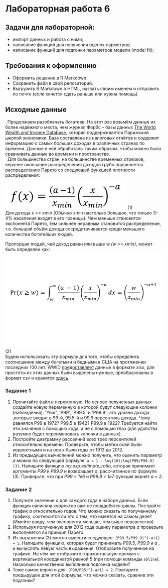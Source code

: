 # Лабораторная работа 6
## Задачи для лабораторной: 
* импорт данных и работа с ними;
* написание функций для получения оценок парметров;
* написание функций для подгонки параметров модели (model fit);

## Требования к оформлению
* Оформить решение в R Markdown. 
* Сохранить файл в свой репозиторий.
* Выгрузить R Markdown в HTML, назвать своим именем и отправить по почте (если хочется сдать раньше или нужна помощь).

## Исходные данные
&ensp;Продолжаем разоблачать богатеев. На этот раз возьмём данные из более надёжного места, чем журнал Форбс
&ndash; базы данных [The World Wealth and Income Database](http://www.wid.world/), которая поддерживается
Парижской школой экономики. База составлена из налоговых отчётов и содержит информацию о самых больших доходах
в различных странах по времени. Данные в ней обработаны таким образом, чтобы можно было сравнивать данные во времени
и пространстве.  
&ensp;Для большинства стран, на большинстве временных отрезков, верхнее окончание распределения доходов грубо подчиняется распределению
[Парето](http://stu.sernam.ru/book_stat1.php?id=59) со следующей функцией плотности распределения:  
![функция плотности распределения](pareto_pdf.png) (1)  
Для дохода x >= xmin (Обычно xmin настолько большое, что только 3-4% населения входят в его границы).
Чем меньше становится экспонента Парето, тем сильнее неравным становится распределение, т.е. больший объём
дохода сосредотачивается среди меньшего количества богатейших людей.  

Пропорция людей, чей доход равен или выше _w (w >= xmin)_, может быть определён как:  
![Пропорция](prop.png) (2)  
Будем использовать эту формулу для того, чтобы определить соотношение между богатыми и бедными в США
на протяжении последних 100 лет.
WWID [предоставляет](http://www.wid.world/TopIncomes/service/DownloadPdfServlet?fileName=US_state_level.zip) данные в формате xlsx,
для простоты из этих данных были выделены нужные, преобразованы в формат csv и хранятся [здесь](https://raw.githubusercontent.com/SergeyMirvoda/da2016/master/lab6/wtid-report.csv).
  
### Задание 1
1. Прочитайте файл в переменную. На основе полученных данных создайте новую переменную в которой будут следующие колонки (наблюдения): 'Year', 'P99', 'P99.5' и 'P99.9';
это уровни дохода ,которые входят в 99-й, 99.5-й и 99.9 персентиль дохода. Чему равнялся P99 в 1972? P99.5 в 1942? P99.9 в 1922?
Требуется найти эти значения с помощью кода, а не с помощью глаз (для удобства разумно будет переименовать колонки в данных).
2. Постройте диаграмму рассеяний всех трёх персентилей относительно времени. Проверьте, чтобы метки осей были корректными и на оси _x_ были годы от 1913 до 2012.
3. Из предыдущих вычислений можно получить, что оценить параметр _a_ можно по следующей формуле: ``a = 1 - log(10)/log(P99/P99.9) (3)``.
Напишите функцию _my.exp.estimate_ratio_, которая принимает аргументы _P99_ и _P99.9_ и возвращает _a_, рассчитанное по формуле (3). Проверьте, что при
_P99 = 1e6_ и _P99.9 = 1e7_ функция вернёт _a = 2_.

### Задание 2
1. Получите значение _a_ для каждого года в наборе данных. Если функция написана корректно вам не понадобятся циклы.
Постройте график _а_ относительно годов. Что можно сказать по полученному графику, соотносится ли это с тем, что имеется на самом деле?(Имейте ввиду, чем экспонента меньше, тем выше неравенство)
2. Используя полученную для 2012 года оценку параметра _a_ проверьте выполняется ли принцип Парето.
3. Из выражения (3) можно вывести следующее: ``(P99.5/P99.9)^(-a+1) = 5``. Напишите функцию, которая будет принимать 
_P99.5_, _P99.9_ и _a_ , и вычислять левую часть выражения. Отобразите полученное на графике. На нём же отобразите горизонтальную прямую 
с вертикальной координатой равной 5 (при помощи команды ``abline``). Насколько качественно выполнена подгонка модели?
4. Тоже самое верно и для: ``(P90/P95)^(-a+1) = 2``. Повторите предыдущее для этой формулы. Что можно сказать, сравнив эти подгонки?
